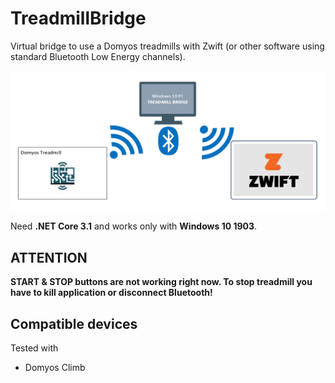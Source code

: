 # TreadmillBridge
Virtual bridge to use a Domyos treadmills with Zwift (or other software using standard Bluetooth Low Energy channels).

![treadmill bridge schema](images/treadmill-bridge-schema.png)

Need **.NET Core 3.1** and works only with **Windows 10 1903**.

## **ATTENTION**
**START & STOP buttons are not working right now. To stop treadmill you have to kill application or disconnect Bluetooth!**

## Compatible devices
Tested with
- Domyos Climb

